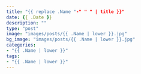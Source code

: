 ```yaml
---
title: "{{ replace .Name "-" " " | title }}"
date: {{ .Date }}
description: ""
type: "post"
image: "images/posts/{{ .Name | lower }}.jpg"
bg_image: "images/posts/{{ .Name | lower }}.jpg"
categories:
- "{{ .Name | lower }}"
tags:
- "{{ .Name | lower }}"
---
```




